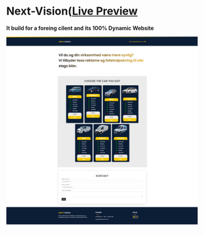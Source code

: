 # Next-Vision(<a href="https://mossaddadfiver.netlify.app/">Live Preview</a>

<b>It build for a foreing cilent and its 100% Dynamic Website</b>

![](Preview.png)
